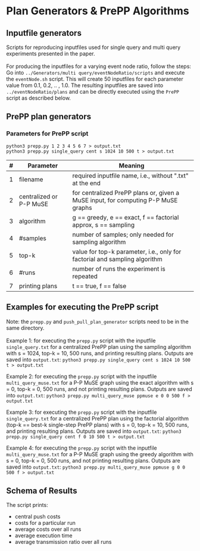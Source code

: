 # Plan Generators & PrePP Algorithms

## Inputfile generators
Scripts for reproducing inputfiles used for single query and multi query experiments presented in the paper.\
\
For producing the inputfiles for a varying event node ratio, follow the steps:\
Go into `../Generators/multi query/eventNodeRatio/scripts` and execute the `eventNode.sh` script. This will create 50 inputfiles for each parameter value from 0.1, 0.2, .. , 1.0. The resulting inputfiles are saved into `../eventNodeRatio/plans` and can be directly executed using the `PrePP` script as described below.

## PrePP plan generators
### Parameters for PrePP script
`python3 prepp.py 1 2 3 4 5 6 7 > output.txt`\
`python3 prepp.py single_query cent s 1024 10 500 t > output.txt`

|#|Parameter                                  |Meaning                  |
|-|-------------------------------------------|-----------------------|
|1| filename                                  |required inputfile name, i.e., without ".txt" at the end|
|2| centralized or P-P MuSE                   |for centralized PrePP plans or, given a MuSE input, for computing P-P MuSE graphs|
|3| algorithm                                 |g == greedy, e == exact, f == factorial approx, s == sampling
|4| #samples                                  |number of samples; only needed for sampling algorithm |
|5| top-k                                     |value for top-k parameter, i.e., only for factorial and sampling algorithm|
|6| #runs                                     |number of runs the experiment is repeated|
|7| printing plans                            |t == true, f == false|


## Examples for executing the PrePP script
Note: the `prepp.py` and `push_pull_plan_generator` scripts need to be in the same directory.\
\
Example 1: for executing the `prepp.py` script with the inputfile `single_query.txt` for a centralized PrePP plan using the sampling algorithm with s = 1024, top-k = 10, 500 runs, and printing resulting plans. Outputs are saved into `output.txt`:
`python3 prepp.py single_query cent s 1024 10 500 t > output.txt`

Example 2: for executing the `prepp.py` script with the inputfile `multi_query_muse.txt` for a P-P MuSE graph using the exact algorithm with s = 0, top-k = 0, 500 runs, and not printing resulting plans. Outputs are saved into `output.txt`:
`python3 prepp.py multi_query_muse ppmuse e 0 0 500 f > output.txt`

Example 3: for executing the `prepp.py` script with the inputfile `single_query.txt` for a centralized PrePP plan using the factorial algorithm (top-k == best-k single-step PrePP plans) with s = 0, top-k = 10, 500 runs, and printing resulting plans. Outputs are saved into `output.txt`:
`python3 prepp.py single_query cent f 0 10 500 t > output.txt`

Example 4: for executing the `prepp.py` script with the inputfile `multi_query_muse.txt` for a P-P MuSE graph using the greedy algorithm with s = 0, top-k = 0, 500 runs, and not printing resulting plans. Outputs are saved into `output.txt`:
`python3 prepp.py multi_query_muse ppmuse g 0 0 500 f > output.txt`



## Schema of Results
The script prints:
- central push costs
- costs for a particular run
- average costs over all runs
- average execution time
- average transmission ratio over all runs
